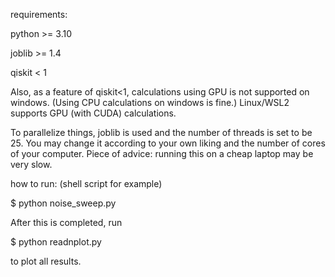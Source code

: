 requirements:

python >= 3.10

joblib >= 1.4

qiskit < 1

Also, as a feature of qiskit<1, calculations using GPU is not supported on windows. (Using CPU 
calculations on windows is fine.) Linux/WSL2 supports GPU (with CUDA) calculations.  

To parallelize things, joblib is used and the number of threads is set to be 25. You may change it according 
to your own liking and the number of cores of your computer. Piece of advice: running this on a cheap laptop may be very slow. 

how to run: (shell script for example)

$ python noise_sweep.py

After this is completed, run

$ python readnplot.py 

to plot all results. 


